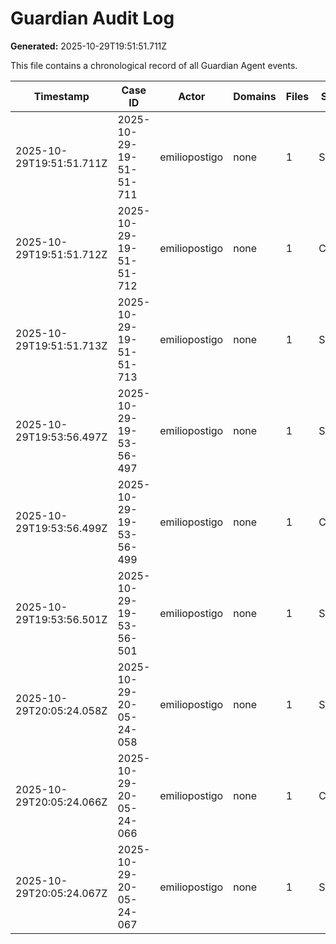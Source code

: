 # Guardian Audit Log

**Generated:** 2025-10-29T19:51:51.711Z

This file contains a chronological record of all Guardian Agent events.

| Timestamp | Case ID | Actor | Domains | Files | Severity | Action | Notes |
|-----------|---------|-------|---------|-------|----------|--------|-------|
| 2025-10-29T19:51:51.711Z | 2025-10-29-19-51-51-711 | emiliopostigo | none | 1 | SAFE | APPROVED | Auto-approved |
| 2025-10-29T19:51:51.712Z | 2025-10-29-19-51-51-712 | emiliopostigo | none | 1 | CRITICAL | BLOCKED | Requires Product Owner approval |
| 2025-10-29T19:51:51.713Z | 2025-10-29-19-51-51-713 | emiliopostigo | none | 1 | SAFE | APPROVED | Auto-approved |
| 2025-10-29T19:53:56.497Z | 2025-10-29-19-53-56-497 | emiliopostigo | none | 1 | SAFE | APPROVED | Auto-approved |
| 2025-10-29T19:53:56.499Z | 2025-10-29-19-53-56-499 | emiliopostigo | none | 1 | CRITICAL | BLOCKED | Requires Product Owner approval |
| 2025-10-29T19:53:56.501Z | 2025-10-29-19-53-56-501 | emiliopostigo | none | 1 | SAFE | APPROVED | Auto-approved |
| 2025-10-29T20:05:24.058Z | 2025-10-29-20-05-24-058 | emiliopostigo | none | 1 | SAFE | APPROVED | Auto-approved |
| 2025-10-29T20:05:24.066Z | 2025-10-29-20-05-24-066 | emiliopostigo | none | 1 | CRITICAL | BLOCKED | Requires Product Owner approval |
| 2025-10-29T20:05:24.067Z | 2025-10-29-20-05-24-067 | emiliopostigo | none | 1 | SAFE | APPROVED | Auto-approved |

